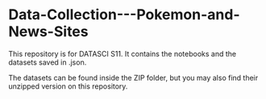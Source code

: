 # Data-Collection---Pokemon-and-News-Sites
This repository is for DATASCI S11. It contains the notebooks and the datasets saved in .json. 

The datasets can be found inside the ZIP folder, but you may also find their unzipped version on this repository.
